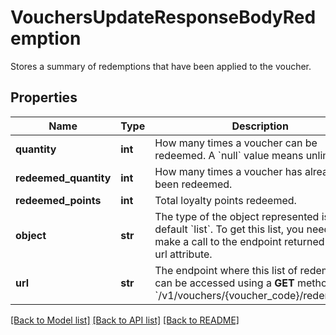 # VouchersUpdateResponseBodyRedemption

Stores a summary of redemptions that have been applied to the voucher.

## Properties

Name | Type | Description | Notes
------------ | ------------- | ------------- | -------------
**quantity** | **int** | How many times a voucher can be redeemed. A &#x60;null&#x60; value means unlimited. | [optional] 
**redeemed_quantity** | **int** | How many times a voucher has already been redeemed. | [optional] 
**redeemed_points** | **int** | Total loyalty points redeemed. | [optional] 
**object** | **str** | The type of the object represented is by default &#x60;list&#x60;. To get this list, you need to make a call to the endpoint returned in the url attribute. | [optional] [default to 'list']
**url** | **str** | The endpoint where this list of redemptions can be accessed using a **GET** method. &#x60;/v1/vouchers/{voucher_code}/redemptions&#x60; | [optional] 

[[Back to Model list]](../README.md#documentation-for-models) [[Back to API list]](../README.md#documentation-for-api-endpoints) [[Back to README]](../README.md)


